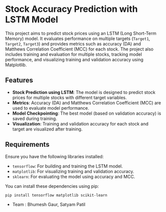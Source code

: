 
# Stock Accuracy Prediction with LSTM Model

This project aims to predict stock prices using an LSTM (Long Short-Term Memory) model. It evaluates performance on multiple targets (`Target1`, `Target2`, `Target3`) and provides metrics such as accuracy (DA) and Matthews Correlation Coefficient (MCC) for each stock. The project also includes training and evaluation for multiple stocks, tracking model performance, and visualizing training and validation accuracy using Matplotlib.

## Features

- **Stock Prediction using LSTM**: The model is designed to predict stock prices for multiple stocks with different target variables.
- **Metrics**: Accuracy (DA) and Matthews Correlation Coefficient (MCC) are used to evaluate model performance.
- **Model Checkpointing**: The best model (based on validation accuracy) is saved during training.
- **Visualization**: Training and validation accuracy for each stock and target are visualized after training.

## Requirements

Ensure you have the following libraries installed:

- `tensorflow`: For building and training the LSTM model.
- `matplotlib`: For visualizing training and validation accuracy.
- `sklearn`: For evaluating the model using accuracy and MCC.
  
You can install these dependencies using pip:

```bash
pip install tensorflow matplotlib scikit-learn
```

- Team : Bhumesh Gaur, Satyam Patil
